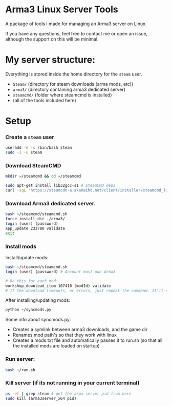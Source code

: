 # Arma3 Linux Server Tools
A package of tools i made for managing an Arma3 server on Linux.

If you have any questions, feel free to contact me or open an issue, although the support on this will be minimal.

# My server structure:

Everything is stored inside the home directory for the `steam` user.

- `Steam/` (directory for steam downloads (arma mods, etc))
- `arma3/` (directory containing arma3 dedicated server)
- `steamcmd/` (folder where steamcmd is installed)
- (all of the tools included here)

# Setup

### Create a `steam` user
```sh
useradd -m -s /bin/bash steam
sudo -i -u steam
```

### Download SteamCMD
```sh
mkdir ~/steamcmd && cd ~/steamcmd

sudo apt-get install lib32gcc-s1 # SteamCMD deps
curl -sqL "https://steamcdn-a.akamaihd.net/client/installer/steamcmd_linux.tar.gz" | tar zxvf -
```

### Download Arma3 dedicated server.
```sh
bash ~/steamcmd/steamcmd.sh
force_install_dir ./arma3/
login (user) (password)
app_update 233780 validate
exit
```

### Install mods
Install/update mods:
```sh
bash ~/steamcmd/steamcmd.sh
login (user) (password) # Account must own Arma3

# Do this for each mod:
workshop_download_item 107410 (modId) validate
# If the download timeouts, or errors, just repeat the command. It'll continue where it left off.
```

After installing/updating mods:
```sh
python ~/syncmods.py
```

Some info about syncmods.py:
- Creates a symlink between arma3 downloads, and the game dir
- Renames mod path's so that they work with linux
- Creates a mods.txt file and automatically passes it to run.sh (so that all the installed mods are loaded on startup)

### Run server:
```sh
bash ~/run.sh
```

### Kill server (if its not running in your current terminal)
```sh
ps -ef | grep steam # get the arma server pid from here
sudo kill (arma3server_x64 pid)
```